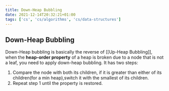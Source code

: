 ```yaml
---
title: Down-Heap Bubbling
date: 2021-12-14T20:32:21+01:00
tags: ['cs', 'cs/algorithms', 'cs/data-structures']
---
```

## Down-Heap Bubbling
Down-Heap bubbling is basically the reverse of [[Up-Heap Bubbling]],  when the **heap-order property** of a heap is broken due to a node that is not a leaf, you need to apply down-heap bubbling. It has two steps:
1. Compare the node with both its children, if it is greater than either of its children(for a min heap),switch it with the smallest of its children.
2. Repeat step 1 until the property is restored.